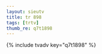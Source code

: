 ```yaml
--- 
layout: sieutv
title: tr 898
tags: [trtv]
thumb_re: q7t1898
---
```

{% include tvadv key="q7t1898" %} 
